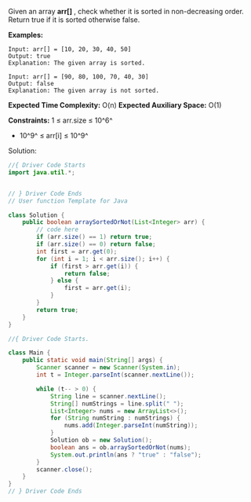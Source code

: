 Given an array  **arr[]** , check whether it is sorted in non-decreasing order. Return true if it is sorted otherwise false.

**Examples:**

```
Input: arr[] = [10, 20, 30, 40, 50]
Output: true
Explanation: The given array is sorted.
```

```
Input: arr[] = [90, 80, 100, 70, 40, 30]
Output: false
Explanation: The given array is not sorted.
```

**Expected Time Complexity:** O(n)
**Expected Auxiliary Space:** O(1)

**Constraints:**
1 ≤ arr.size ≤ 10^6^

- 10^9^ ≤ arr[i] ≤ 10^9^


Solution:

```java
//{ Driver Code Starts
import java.util.*;


// } Driver Code Ends
// User function Template for Java

class Solution {
    public boolean arraySortedOrNot(List<Integer> arr) {
        // code here
        if (arr.size() == 1) return true;
        if (arr.size() == 0) return false;
        int first = arr.get(0);
        for (int i = 1; i < arr.size(); i++) {
            if (first > arr.get(i)) {
                return false;
            } else {
                first = arr.get(i);
            }
        }
        return true;
    }
}

//{ Driver Code Starts.

class Main {
    public static void main(String[] args) {
        Scanner scanner = new Scanner(System.in);
        int t = Integer.parseInt(scanner.nextLine());

        while (t-- > 0) {
            String line = scanner.nextLine();
            String[] numStrings = line.split(" ");
            List<Integer> nums = new ArrayList<>();
            for (String numString : numStrings) {
                nums.add(Integer.parseInt(numString));
            }
            Solution ob = new Solution();
            boolean ans = ob.arraySortedOrNot(nums);
            System.out.println(ans ? "true" : "false");
        }
        scanner.close();
    }
}
// } Driver Code Ends
```
